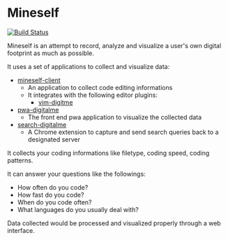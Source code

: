 # Mineself

[![Build Status](https://travis-ci.com/DingDean/Mineself.svg?branch=master)](https://travis-ci.com/DingDean/Mineself)

Mineself is an attempt to record, analyze and visualize a user's own digital footprint as much as possible.

It uses a set of applications to collect and visualize data:

* [mineself-client](https://github.com/DingDean/mineself-client)
  - An application to collect code editing informations
  - It integrates with the following editor plugins:
    * [vim-digitme](https://github.com/DingDean/vim-digitme)
* [pwa-digitalme](https://github.com/DingDean/pwa-digitalme)
  - The front end pwa application to visualize the collected data
* [search-digitalme](https://github.com/DingDean/search-digitalme)
  - A Chrome extension to capture and send search queries back to a designated server

It collects your coding informations like filetype, coding speed, coding 
patterns. 

It can answer your questions like the followings:

- How often do you code?
- How fast do you code?
- When do you code often?
- What languages do you usually deal with?

Data collected would be processed and visualized properly through a web
 interface.
